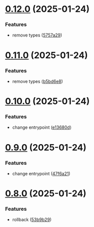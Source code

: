 # [0.12.0](https://github.com/barbaraschiavinato/accelerator-component-library/compare/v0.11.0...v0.12.0) (2025-01-24)


### Features

* remove types ([5757a29](https://github.com/barbaraschiavinato/accelerator-component-library/commit/5757a29e9a6a0d1b9c776127a29bbef88a6972db))



# [0.11.0](https://github.com/barbaraschiavinato/accelerator-component-library/compare/v0.10.0...v0.11.0) (2025-01-24)


### Features

* remove types ([b5bd6e8](https://github.com/barbaraschiavinato/accelerator-component-library/commit/b5bd6e8d407bae5975d7e7e3bd98bd4e410b9628))



# [0.10.0](https://github.com/barbaraschiavinato/accelerator-component-library/compare/v0.9.0...v0.10.0) (2025-01-24)


### Features

* change entrypoint ([e13680d](https://github.com/barbaraschiavinato/accelerator-component-library/commit/e13680d8e4157137b77a1a0067bfd9765338f8ca))



# [0.9.0](https://github.com/barbaraschiavinato/accelerator-component-library/compare/v0.8.0...v0.9.0) (2025-01-24)


### Features

* change entrypoint ([47f6a21](https://github.com/barbaraschiavinato/accelerator-component-library/commit/47f6a218f96dee21a925deec1bb9b53af0c2026e))



# [0.8.0](https://github.com/barbaraschiavinato/accelerator-component-library/compare/v0.7.0...v0.8.0) (2025-01-24)


### Features

* rollback ([53b9b29](https://github.com/barbaraschiavinato/accelerator-component-library/commit/53b9b29d92e4eb26d9071cfb44c9e2e0415a1dfa))



